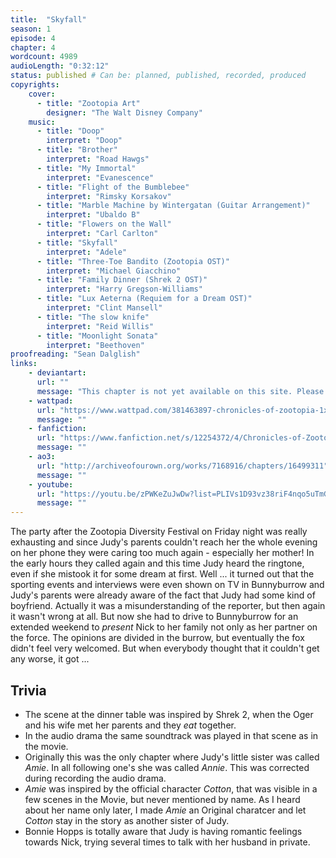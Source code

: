 ```yaml
---
title:  "Skyfall"
season: 1
episode: 4
chapter: 4
wordcount: 4989
audioLength: "0:32:12"
status: published # Can be: planned, published, recorded, produced
copyrights:
    cover:
      - title: "Zootopia Art"
        designer: "The Walt Disney Company"
    music:
      - title: "Doop"
        interpret: "Doop"
      - title: "Brother"
        interpret: "Road Hawgs"
      - title: "My Immortal"
        interpret: "Evanescence"
      - title: "Flight of the Bumblebee"
        interpret: "Rimsky Korsakov"
      - title: "Marble Machine by Wintergatan (Guitar Arrangement)"
        interpret: "Ubaldo B"
      - title: "Flowers on the Wall"
        interpret: "Carl Carlton"
      - title: "Skyfall"
        interpret: "Adele"
      - title: "Three-Toe Bandito (Zootopia OST)"
        interpret: "Michael Giacchino"
      - title: "Family Dinner (Shrek 2 OST)"
        interpret: "Harry Gregson-Williams"
      - title: "Lux Aeterna (Requiem for a Dream OST)"
        interpret: "Clint Mansell"
      - title: "The slow knife"
        interpret: "Reid Willis"
      - title: "Moonlight Sonata"
        interpret: "Beethoven"
proofreading: "Sean Dalglish"
links:
    - deviantart:
      url: ""
      message: "This chapter is not yet available on this site. Please choose another hoster!"
    - wattpad:
      url: "https://www.wattpad.com/381463897-chronicles-of-zootopia-1x04-skyfall"
      message: ""
    - fanfiction:
      url: "https://www.fanfiction.net/s/12254372/4/Chronicles-of-Zootopia"
      message: ""
    - ao3:
      url: "http://archiveofourown.org/works/7168916/chapters/16499311"
      message: ""
    - youtube:
      url: "https://youtu.be/zPWKeZuJwDw?list=PLIVs1D93vz38riF4nqo5uTmGpoU1yWeko"
      message: ""
---
```

The party after the Zootopia Diversity Festival on Friday night was really exhausting and since Judy's parents couldn't reach her the whole evening on her phone they were caring too much again - especially her mother! In the early hours they called again and this time Judy heard the ringtone, even if she mistook it for some dream at first. Well ... it turned out that the sporting events and interviews were even shown on TV in Bunnyburrow and Judy's parents were already aware of the fact that Judy had some kind of boyfriend. Actually it was a misunderstanding of the reporter, but then again it wasn't wrong at all. But now she had to drive to Bunnyburrow for an extended weekend to _present_ Nick to her family not only as her partner on the force. The opinions are divided in the burrow, but eventually the fox didn't feel very welcomed. But when everybody thought that it couldn't get any worse, it got ...

## Trivia
 * The scene at the dinner table was inspired by Shrek 2, when the Oger and his wife met her parents and they _eat_ together.
 * In the audio drama the same soundtrack was played in that scene as in the movie.
 * Originally this was the only chapter where Judy's little sister was called _Amie_. In all following one's she was called _Annie_. This was corrected during recording the audio drama.
 * _Amie_ was inspired by the official character _Cotton_, that was visible in a few scenes in the Movie, but never mentioned by name. As I heard about her name only later, I made _Amie_ an Original charatcer and let _Cotton_ stay in the story as another sister of Judy.
 * Bonnie Hopps is totally aware that Judy is having romantic feelings towards Nick, trying several times to talk with her husband in private.